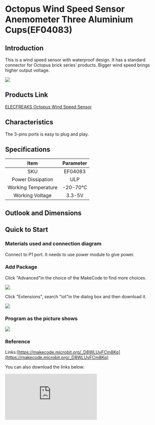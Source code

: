 ﻿# Octopus Wind Speed Sensor Anemometer Three Aluminium Cups(EF04083)

## Introduction

This is a wind speed sensor with waterproof design. It has a standard connector for Octopus brick series’ products. Bigger wind speed brings higher output voltage.

 ![](https://wiki-media-ef.oss-cn-hongkong.aliyuncs.com//images/NsSeG42.jpg)

## Products Link

[ELECFREAKS Octopus Wind Speed Sensor](https://shop.elecfreaks.com/products/elecfreaks-octopus-wind-speed-sensor?_pos=1&_sid=f32d1da34&_ss=r)

## Characteristics


The 3-pins ports is easy to plug and play.

## Specifications


Item | Parameter
:-: | :-:
SKU|EF04083
Power Dissipation|ULP
Working Temperature|-20-70℃
Working Voltage|3.3-5V

## Outlook and Dimensions


## Quick to Start


### Materials used and connection diagram

 Connect to P1 port.
 It needs to use power module to give power.
### Add Package

Click "Advanced"in the choice of the MakeCode to find more choices.

 ![](https://wiki-media-ef.oss-cn-hongkong.aliyuncs.com//images/smtcNoB.png)

Click "Extensions", search "iot"in the dialog box and then download it.

 ![](https://wiki-media-ef.oss-cn-hongkong.aliyuncs.com//images/nOQkv8h.png)

### Program as the picture shows

  ![](https://wiki-media-ef.oss-cn-hongkong.aliyuncs.com//images/BhIkHwg.png)

### Reference

Links:[https://makecode.microbit.org/_D8WLUvFCm8Kq](https://makecode.microbit.org/_D8WLUvFCm8Kq)

You can also download the links below:


<div
    style={{
        position: 'relative',
        paddingBottom: '60%',
        overflow: 'hidden',
    }}
>
    <iframe
        src="https://makecode.microbit.org/_D8WLUvFCm8Kq"
        frameborder="0"
        sandbox="allow-popups allow-forms allow-scripts allow-same-origin"
        style={{
            position: 'absolute',
            width: '100%',
            height: '100%',
        }}
    />
</div>


### Result
 The current wind speed is showing on the micro:bit.

## Relevant Cases


## Technique Files
